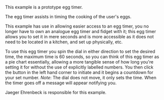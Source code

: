 This example is a prototype egg timer.

The egg timer assists in timing the cooking of the user's eggs.

This example has use in allowing easier access to an egg timer, you no longer have to own an analogue egg timer and fidget with it; this egg timer allows you to set it in mere seconds and is more accessible as it does not need to be located in a kitchen, and set up physically, etc.

To use this egg timer you spin the dial in either direction to set the desired time, the maximum time is 60 seconds, so you can think of this egg timer as a pie chart essentially, allowing a more tangible sense of how long you're setting it for without the use of explicitly labelled numbers. You then click the button in the left hand corner to initiate and it begins a countdown for your set number. *Note*: The dial does not move, it only sets the time. When the timer goes off a message will appear notifying you.

Jaeger Ehrenbeck is responsible for this example.